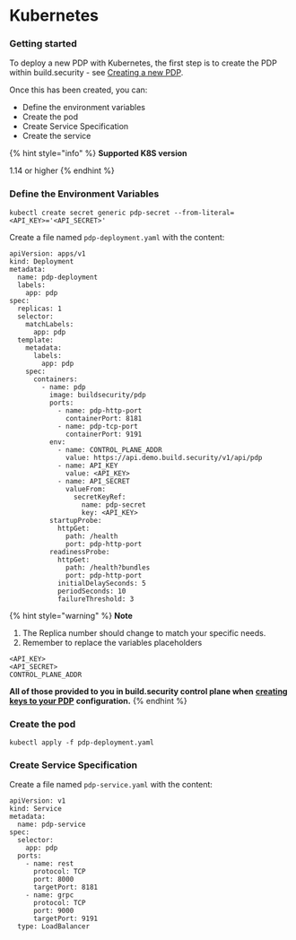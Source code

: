 # Kubernetes

### Getting started

To deploy a new PDP with Kubernetes, the first step is to create the PDP within build.security - see [Creating a new PDP](https://docs.build.security/docs/define-new-pdp-configuration).

Once this has been created, you can:

* Define the environment variables
* Create the pod
* Create Service Specification
* Create the service

{% hint style="info" %}
**Supported K8S version**

1.14 or higher
{% endhint %}



### Define the Environment Variables

```text
kubectl create secret generic pdp-secret --from-literal=<API_KEY>='<API_SECRET>'
```

Create a file named `pdp-deployment.yaml` with the content:

```text
apiVersion: apps/v1
kind: Deployment
metadata:
  name: pdp-deployment
  labels:
    app: pdp
spec:
  replicas: 1
  selector:
    matchLabels:
      app: pdp
  template:
    metadata:
      labels:
        app: pdp
    spec:
      containers:
        - name: pdp
          image: buildsecurity/pdp
          ports:
            - name: pdp-http-port
              containerPort: 8181
            - name: pdp-tcp-port
              containerPort: 9191
          env:
            - name: CONTROL_PLANE_ADDR
              value: https://api.demo.build.security/v1/api/pdp
            - name: API_KEY
              value: <API_KEY>
            - name: API_SECRET
              valueFrom:
                secretKeyRef:
                  name: pdp-secret
                  key: <API_KEY>
          startupProbe:
            httpGet:
              path: /health
              port: pdp-http-port
          readinessProbe:
            httpGet:
              path: /health?bundles
              port: pdp-http-port
            initialDelaySeconds: 5
            periodSeconds: 10
            failureThreshold: 3
```

{% hint style="warning" %}
**Note**

1. The Replica number should change to match your specific needs.
2. Remember to replace the variables placeholders

`<API_KEY>`  
`<API_SECRET>`  
`CONTROL_PLANE_ADDR`

**All of those provided to you in build.security control plane when** [**creating keys to your PDP**](https://docs.build.security/docs/generate-keys-for-a-pdp-instance) **configuration.**
{% endhint %}



### Create the pod

```text
kubectl apply -f pdp-deployment.yaml
```

### Create Service Specification

Create a file named `pdp-service.yaml` with the content:

```text
apiVersion: v1
kind: Service
metadata:
  name: pdp-service
spec:
  selector:
    app: pdp
  ports:
    - name: rest
      protocol: TCP
      port: 8000
      targetPort: 8181
    - name: grpc
      protocol: TCP
      port: 9000
      targetPort: 9191
  type: LoadBalancer
```

